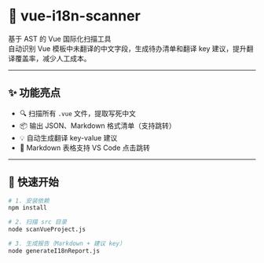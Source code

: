 # 🧠 vue-i18n-scanner

基于 AST 的 Vue 国际化扫描工具  
自动识别 Vue 模板中未翻译的中文字段，生成待办清单和翻译 key 建议，提升翻译覆盖率，减少人工成本。

---

## ✨ 功能亮点

- 🔍 扫描所有 `.vue` 文件，提取写死中文
- 📦 输出 JSON、Markdown 格式清单（支持跳转）
- 💡 自动生成翻译 key-value 建议
- 📄 Markdown 表格支持 VS Code 点击跳转

---

## 🚀 快速开始

```bash
# 1. 安装依赖
npm install

# 2. 扫描 src 目录
node scanVueProject.js

# 3. 生成报告（Markdown + 建议 key）
node generateI18nReport.js
